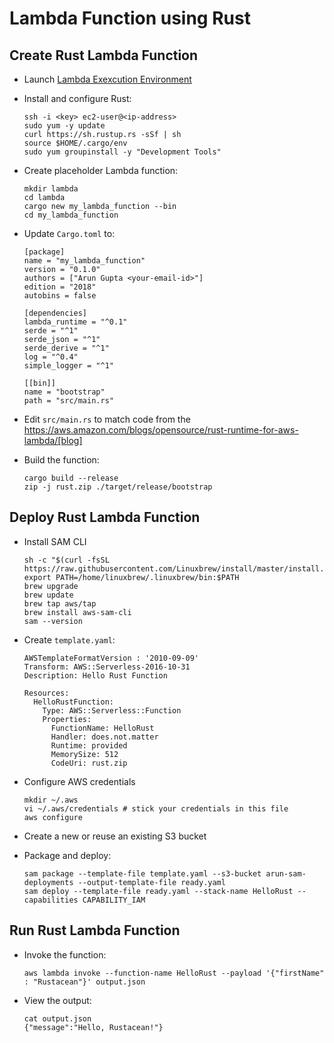 # Lambda Function using Rust

## Create Rust Lambda Function

- Launch [Lambda Exexcution Environment](https://console.aws.amazon.com/ec2/v2/home#Images:visibility=public-images;search=amzn-ami-hvm-2017.03.1.20170812-x86_64-gp2)
- Install and configure Rust:

  ```
  ssh -i <key> ec2-user@<ip-address>
  sudo yum -y update
  curl https://sh.rustup.rs -sSf | sh
  source $HOME/.cargo/env
  sudo yum groupinstall -y "Development Tools"
  ```

- Create placeholder Lambda function:

  ```
  mkdir lambda
  cd lambda
  cargo new my_lambda_function --bin
  cd my_lambda_function
  ```

- Update `Cargo.toml` to:

  ```
  [package]
  name = "my_lambda_function"
  version = "0.1.0"
  authors = ["Arun Gupta <your-email-id>"]
  edition = "2018"
  autobins = false

  [dependencies]
  lambda_runtime = "^0.1"
  serde = "^1"
  serde_json = "^1"
  serde_derive = "^1"
  log = "^0.4"
  simple_logger = "^1"

  [[bin]]
  name = "bootstrap"
  path = "src/main.rs"
  ```

- Edit `src/main.rs` to match code from the https://aws.amazon.com/blogs/opensource/rust-runtime-for-aws-lambda/[blog]
- Build the function:

  ```
  cargo build --release
  zip -j rust.zip ./target/release/bootstrap
  ```
  
## Deploy Rust Lambda Function

- Install SAM CLI

  ```
  sh -c "$(curl -fsSL https://raw.githubusercontent.com/Linuxbrew/install/master/install.sh)"
  export PATH=/home/linuxbrew/.linuxbrew/bin:$PATH
  brew upgrade
  brew update
  brew tap aws/tap
  brew install aws-sam-cli
  sam --version
  ```

- Create `template.yaml`:

  ```
  AWSTemplateFormatVersion : '2010-09-09'
  Transform: AWS::Serverless-2016-10-31
  Description: Hello Rust Function

  Resources:
    HelloRustFunction:
      Type: AWS::Serverless::Function
      Properties:
        FunctionName: HelloRust
        Handler: does.not.matter
        Runtime: provided
        MemorySize: 512
        CodeUri: rust.zip
  ```

- Configure AWS credentials

  ```
  mkdir ~/.aws
  vi ~/.aws/credentials # stick your credentials in this file
  aws configure
  ```
  
- Create a new or reuse an existing S3 bucket
- Package and deploy:

  ```
  sam package --template-file template.yaml --s3-bucket arun-sam-deployments --output-template-file ready.yaml
  sam deploy --template-file ready.yaml --stack-name HelloRust --capabilities CAPABILITY_IAM
  ```
  
## Run Rust Lambda Function

- Invoke the function:

  ```
  aws lambda invoke --function-name HelloRust --payload '{"firstName" : "Rustacean"}' output.json
  ```

- View the output:

  ```
  cat output.json
  {"message":"Hello, Rustacean!"}
  ```

